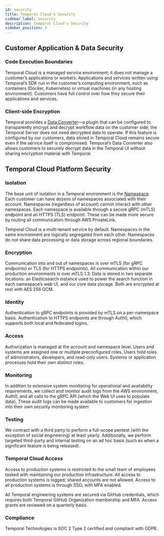 ```yaml
---
id: security
title: Temporal Cloud's Security
sidebar_label: Security
description: Temporal Cloud's Security
sidebar_position: 3
---
```


## Customer Application & Data Security

### Code Execution Boundaries

Temporal Cloud is a managed service environment; it does not manage a customer’s applications or workers. Applications and services written using Temporal’s SDK run in the customer’s computing environment, such as containers (Docker, Kubernetes) or virtual machines (in any hosting environment). Customers have full control over how they secure their applications and services.

### Client-side Encryption

Temporal provides a [Data Converter](/dataconversion)—a plugin that can be configured to transparently encrypt and decrypt workflow data on the customer side; the Temporal Server does not need decrypted data to operate. If this feature is configured by our customers, data stored in Temporal Cloud remains secure even if the service itself is compromised. Temporal’s Data Converter also allows customers to securely decrypt data in the Temporal UI without sharing encryption material with Temporal.

## Temporal Cloud Platform Security

### Isolation

The base unit of isolation in a Temporal environment is the [Namespace](/namespaces). Each customer can have dozens of namespaces associated with their account. Namespaces (regardless of account) cannot interact with other namespaces. Each namespace is available through a secure gRPC (mTLS) endpoint and an HTTPS (TLS) endpoint. These can be made more secure by routing all communication through AWS PrivateLink.

Temporal Cloud is a multi-tenant service by default. Namespaces in the same environment are logically segregated from each other. Namespaces do not share data processing or data storage across regional boundaries.

### Encryption

Communication into and out of namespaces is over mTLS (for gRPC endpoints) or TLS (for HTTPS endpoints). All communication within our production environments is over mTLS 1.3. Data is stored in two separate locations: an Elasticsearch instance used to power the search function in each namespace’s web UI, and our core data storage. Both are encrypted at rest with AES 256 GCM.

### Identity

Authentication to gRPC endpoints is provided by mTLS on a per-namespace basis. Authentication to HTTPS endpoints are through Auth0, which supports both local and federated logins.

### Access

Authorization is managed at the account and namespace level. Users and systems are assigned one or multiple preconfigured roles. Users hold roles of administrators, developers, and read-only users. Systems or application processes hold their own distinct roles.

### Monitoring

In addition to extensive system monitoring for operational and availability requirements, we collect and monitor audit logs from the AWS environment, Auth0, and all calls to the gRPC API (which the Web UI uses to populate data). These audit logs can be made available to customers for ingestion into their own security monitoring system

### Testing

We contract with a third party to perform a full-scope pentest (with the exception of social engineering) at least yearly. Additionally, we perform targeted third-party and internal testing on an ad hoc basis (such as when a significant feature is being released).

### Temporal Cloud Access

Access to production systems is restricted to the small team of employees tasked with maintaining our production infrastructure. All access to production systems is logged; shared accounts are not allowed. Access to all production systems is through SSO, with MFA enabled.

All Temporal engineering systems are secured via GitHub credentials, which requires both Temporal GitHub Organization membership and MFA. Access grants are reviewed on a quarterly basis.

### Compliance

Temporal Technologies is SOC 2 Type 2 certified and compliant with GDPR.
